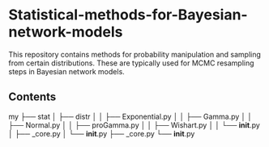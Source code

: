 # Statistical-methods-for-Bayesian-network-models
This repository contains methods for probability manipulation and sampling from certain distributions. These are typically used for MCMC resampling steps in Bayesian network models.

## Contents
my
├── stat
│   ├── distr
│   │   ├── Exponential.py
│   │   ├── Gamma.py
│   │   ├── Normal.py
│   │   ├── proGamma.py
│   │   ├── Wishart.py
│   │   └── __init__.py
│   ├── _core.py
│   └── __init__.py
├── _core.py
└── __init__.py
